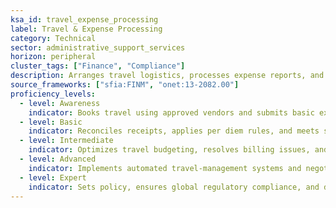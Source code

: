```yaml
---
ksa_id: travel_expense_processing
label: Travel & Expense Processing
category: Technical
sector: administrative_support_services
horizon: peripheral
cluster_tags: ["Finance", "Compliance"]
description: Arranges travel logistics, processes expense reports, and ensures adherence to organizational and regulatory requirements.
source_frameworks: ["sfia:FINM", "onet:13-2082.00"]
proficiency_levels:
  - level: Awareness
    indicator: Books travel using approved vendors and submits basic expense reports.
  - level: Basic
    indicator: Reconciles receipts, applies per diem rules, and meets submission deadlines.
  - level: Intermediate
    indicator: Optimizes travel budgeting, resolves billing issues, and audits compliance.
  - level: Advanced
    indicator: Implements automated travel-management systems and negotiates vendor contracts.
  - level: Expert
    indicator: Sets policy, ensures global regulatory compliance, and drives cost-efficiency analytics.
---
```

